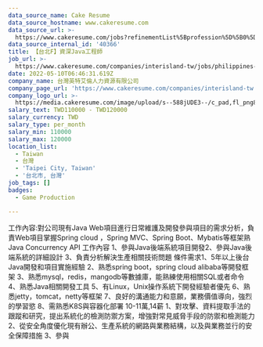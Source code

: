 ```yaml
---
data_source_name: Cake Resume
data_source_hostname: www.cakeresume.com
data_source_url: >-
  https://www.cakeresume.com/jobs?refinementList%5Bprofession%5D%5B0%5D=game-production&range%5Bsalary_range%5D%5Bmin%5D=1000000
data_source_internal_id: '40366'
title: 【台北F】資深Java工程師
job_url: >-
  https://www.cakeresume.com/companies/interisland-tw/jobs/philippines-f-network-security-analyst
date: 2022-05-10T06:46:31.619Z
company_name: 台灣英特艾倫人力資源有限公司
company_page_url: 'https://www.cakeresume.com/companies/interisland-tw'
company_logo_url: >-
  https://media.cakeresume.com/image/upload/s--588jUDE3--/c_pad,fl_png8,h_200,w_200/v1652176951/ak2h8rogtr36hmintpua.png
salary_text: TWD110000 - TWD120000
salary_currency: TWD
salary_type: per_month
salary_min: 110000
salary_max: 120000
location_list:
  - Taiwan
  - 台灣
  - 'Taipei City, Taiwan'
  - '台北市, 台灣'
job_tags: []
badges:
  - Game Production

---
```


工作內容:對公司現有Java Web項目進行日常維護及開發參與項目的需求分析，負責Web項目掌握Spring cloud ，Spring MVC、Spring Boot、Mybatis等框架熟Java Concurrency API 工作內容 1、參與Java後端系統項目開發2、參與Java後端系統的詳細設計 3、負責分析解決生產相關技術問題 條件需求1、5年以上後台Java開發和項目實施經驗 2、熟悉spring boot，spring cloud alibaba等開發框架 3、熟悉mysql，redis，mangodb等數據庫，能熟練使用相關SQL或者命令 4、熟悉Java相關開發工具 5、有Linux，Unix操作系統下開發經驗者優先 6、熟悉jetty，tomcat，netty等框架 7、良好的溝通能力和意願，業務價值導向，強烈的學習慾 8、需熟悉K8S與容器化部署 10-11萬,14薪 1、對攻擊、資料提取手法的跟蹤和研究，提出系統化的檢測防禦方案，增強對常見威脅手段的防禦和檢測能力 2、從安全角度優化現有辦公、生產系統的網路與業務結構，以及與業務並行的安全保障措施 3、參與